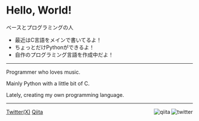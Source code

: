 # Hello, World!

ベースとプログラミングの人

* 最近はC言語をメインで書いてるよ！
* ちょっとだけPythonができるよ！
* 自作のプログラミング言語を作成中だよ！

---

Programmer who loves music.

Mainly Python with a little bit of C.

Lately, creating my own programming language.

---

[Twitter(X)](https://twitter.com/hiraken_bass)
<a href="https://www.twitter.com/hiraken_bass"><img align="right" alt="twitter" src="https://img.shields.io/twitter/follow/hiraken_bass?style=social"></a>
[Qiita](https://qiita.com/hiraken0427)
<a href="https://qiita.com/hiraken0427"><img align="right" alt="qiita" src="https://badgen.org/img/qiita/hiraken0427/contributions?style=plastic"></a>
